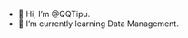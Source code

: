- 👋 Hi, I’m @QQTipu.
- 🌱 I’m currently learning Data Management.

<!---
QQTipu/QQTipu is a ✨ special ✨ repository because its `README.md` (this file) appears on your GitHub profile.
You can click the Preview link to take a look at your changes.
--->
